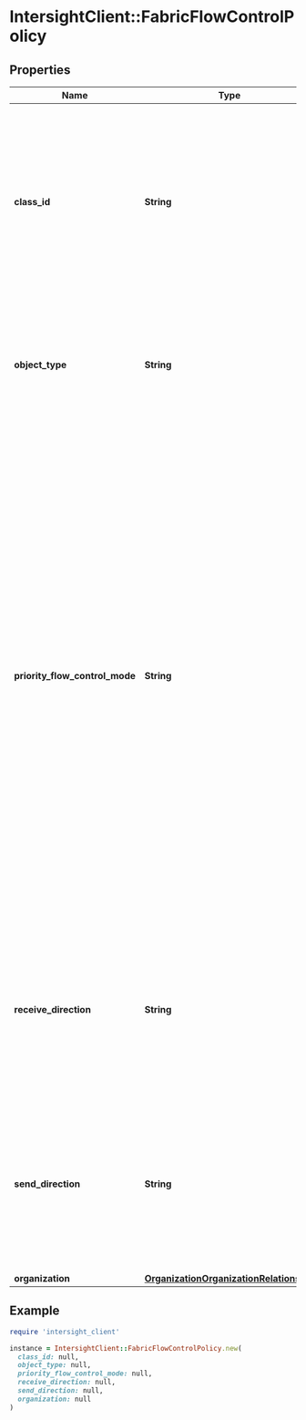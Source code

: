 # IntersightClient::FabricFlowControlPolicy

## Properties

| Name | Type | Description | Notes |
| ---- | ---- | ----------- | ----- |
| **class_id** | **String** | The fully-qualified name of the instantiated, concrete type. This property is used as a discriminator to identify the type of the payload when marshaling and unmarshaling data. | [default to &#39;fabric.FlowControlPolicy&#39;] |
| **object_type** | **String** | The fully-qualified name of the instantiated, concrete type. The value should be the same as the &#39;ClassId&#39; property. | [default to &#39;fabric.FlowControlPolicy&#39;] |
| **priority_flow_control_mode** | **String** | Configure PFC on a per-port basis to enable the no-drop behavior for the CoS as defined by the active network qos policy. * &#x60;auto&#x60; - Enables the no-drop CoS values to be advertised by the DCBXP and negotiated with the peer.A successful negotiation enables PFC on the no-drop CoS.Any failures because of a mismatch in the capability of peers causes the PFC not to be enabled. * &#x60;on&#x60; - Enables PFC on the local port regardless of the capability of the peers. | [optional][default to &#39;auto&#39;] |
| **receive_direction** | **String** | Link-level Flow Control configured in the receive direction. * &#x60;Disabled&#x60; - Admin configured Disabled State. * &#x60;Enabled&#x60; - Admin configured Enabled State. | [optional][default to &#39;Disabled&#39;] |
| **send_direction** | **String** | Link-level Flow Control configured in the send direction. * &#x60;Disabled&#x60; - Admin configured Disabled State. * &#x60;Enabled&#x60; - Admin configured Enabled State. | [optional][default to &#39;Disabled&#39;] |
| **organization** | [**OrganizationOrganizationRelationship**](OrganizationOrganizationRelationship.md) |  | [optional] |

## Example

```ruby
require 'intersight_client'

instance = IntersightClient::FabricFlowControlPolicy.new(
  class_id: null,
  object_type: null,
  priority_flow_control_mode: null,
  receive_direction: null,
  send_direction: null,
  organization: null
)
```

